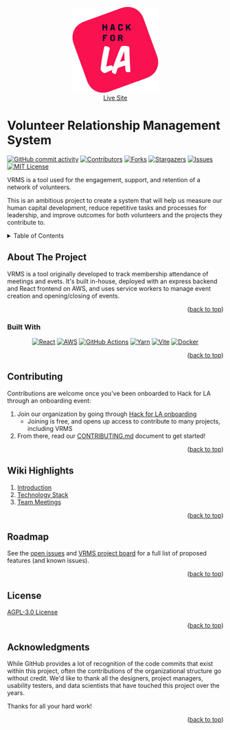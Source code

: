 <a name="readme-top"></a>

<div align="center">
  <p align="center">
    <img alt="logo" src="client/src/svg/hflalogo_white.png">
    <br />
    <a href="https://www.vrms.io">Live Site</a>
    <!-- ·
    <a href="https://github.com/hackforla/VRMS/issues/new?labels=bug&template=bug-report---.md">Report Bug</a>
    ·
    <a href="https://github.com/hackforla/VRMS/issues/new?labels=enhancement&template=feature-request---.md">Request Feature</a> -->
  </p>
</div>

# Volunteer Relationship Management System

<!-- PROJECT SHIELDS -->
<!--
*** See the bottom of this document for the declaration of the reference variables
*** https://www.markdownguide.org/basic-syntax/#reference-style-links
-->

<!-- The format for these shields is [![NAME][IMAGE-URL]][LINK-URL] -->

[![GitHub commit activity][commit-activity-shield]][commit-activity-url]
[![Contributors][contributors-shield]][contributors-url]
[![Forks][forks-shield]][forks-url]
[![Stargazers][stars-shield]][stars-url]
[![Issues][issues-shield]][issues-url]
[![MIT License][license-shield]][license-url]

VRMS is a tool used for the engagement, support, and retention of a network of volunteers.

This is an ambitious project to create a system that will help us measure our human capital development, reduce repetitive tasks and processes for leadership, and improve outcomes for both volunteers and the projects they contribute to.

<!-- TABLE OF CONTENTS -->
<details>
  <summary>Table of Contents</summary>
  <ol>
    <li>
      <a href="#about-the-project">About The Project</a>
      <ul>
        <li><a href="#built-with">Built With</a></li>
      </ul>
    </li>
    <li><a href="#contributing">Contributing</a></li>
    <li><a href="#wiki-highlights">Wiki Highlights</a></li>  
    <!-- <li><a href="#usage">Usage</a></li> -->
    <li><a href="#roadmap">Roadmap</a></li>
    <li><a href="#license">License</a></li>
    <li><a href="#acknowledgments">Acknowledgments</a></li>
  </ol>
</details>

<!-- ABOUT THE PROJECT -->

## About The Project

VRMS is a tool originally developed to track membership attendance of meetings and evets. It's built in-house, deployed with an express backend and React frontend on AWS, and uses service workers to manage event creation and opening/closing of events.

<p align="right">(<a href="#readme-top">back to top</a>)</p>

### Built With

<div align="center">

<!-- The format for these shields is [![NAME][IMAGE-URL]][LINK-URL] -->

[![React][react-shield]][React-url]
[![AWS][aws-shield]][aws-url]
[![GitHub Actions][github-actions-shield]][github-actions-url]
[![Yarn][yarn-shield]][yarn-url]
[![Vite][vite-shield]][vite-url]
[![Docker][docker-shield]][docker-url]


</div>

<p align="right">(<a href="#readme-top">back to top</a>)</p>

## Contributing

Contributions are welcome once you've been onboarded to Hack for LA through an onboarding event:

1. Join our organization by going through [Hack for LA onboarding](https://www.hackforla.org/getting-started)
    - Joining is free, and opens up access to contribute to many projects, including VRMS
2. From there, read our [CONTRIBUTING.md](https://github.com/hackforla/VRMS/blob/development/CONTRIBUTING.md) document to get started!

<p align="right">(<a href="#readme-top">back to top</a>)</p>

## Wiki Highlights

1. [Introduction](https://github.com/hackforla/VRMS/wiki/Introduction)
2. [Technology Stack](https://github.com/hackforla/VRMS/wiki/Technology)
3. [Team Meetings](https://github.com/hackforla/VRMS/wiki/Team-Meetings)

<p align="right">(<a href="#readme-top">back to top</a>)</p>

<!-- ROADMAP -->

## Roadmap

<!-- - [ ] Todo -->

See the [open issues](https://github.com/hackforla/VRMS/issues) and [VRMS project board](https://github.com/orgs/hackforla/projects/72) for a full list of proposed features (and known issues).

<p align="right">(<a href="#readme-top">back to top</a>)</p>

## License

[AGPL-3.0 License](https://github.com/hackforla/VRMS/blob/development/LICENSE)

<p align="right">(<a href="#readme-top">back to top</a>)</p>

<!-- USAGE EXAMPLES -->

<!-- ## Usage -->
<!-- Add screenshots -->
<!-- Add usage videos -->
<!-- Add login example -->

<!-- ACKNOWLEDGMENTS -->

## Acknowledgments

While GitHub provides a lot of recognition of the code commits that exist within this project, often the contributions of the organizational structure go without credit. We'd like to thank all the designers, project managers, usability testers, and data scientists that have touched this project over the years.

Thanks for all your hard work!

<p align="right">(<a href="#readme-top">back to top</a>)</p>

<!-- MARKDOWN LINKS & IMAGES -->
<!-- https://www.markdownguide.org/basic-syntax/#reference-style-links -->

[commit-activity-url]: https://github.com/hackforla/VRMS/commits/development/
[commit-activity-shield]: https://img.shields.io/github/commit-activity/m/hackforla/vrms?style=for-the-badge
[contributors-shield]: https://img.shields.io/github/contributors/hackforla/VRMS.svg?style=for-the-badge
[contributors-url]: https://github.com/hackforla/VRMS/graphs/contributors
[forks-shield]: https://img.shields.io/github/forks/hackforla/VRMS.svg?style=for-the-badge
[forks-url]: https://github.com/hackforla/VRMS/network/members
[stars-shield]: https://img.shields.io/github/stars/hackforla/VRMS.svg?style=for-the-badge
[stars-url]: https://github.com/hackforla/VRMS/stargazers
[issues-shield]: https://img.shields.io/github/issues/hackforla/VRMS.svg?style=for-the-badge
[issues-url]: https://github.com/hackforla/VRMS/issues
[license-shield]: https://img.shields.io/github/license/hackforla/VRMS.svg?style=for-the-badge
[license-url]: https://github.com/hackforla/VRMS/blob/main/LICENSE.txt
[linkedin-shield]: https://img.shields.io/badge/-LinkedIn-black.svg?style=for-the-badge&logo=linkedin&colorB=555
[linkedin-url]: https://linkedin.com/in/trilliumsmith
[product-screenshot]: images/screenshot.png
[react-shield]: https://img.shields.io/badge/React-20232A?style=for-the-badge&logo=react&logoColor=61DAFB
[React-url]: https://reactjs.org/
[Site-url]: https://vrms.io


[aws-shield]: https://img.shields.io/badge/AWS-%23FF9900.svg?style=for-the-badge&logo=amazon-aws&logoColor=white
[aws-url]: https://aws.amazon.com/
[github-actions-shield]: https://img.shields.io/badge/github%20actions-%232671E5.svg?style=for-the-badge&logo=githubactions&logoColor=white
[github-actions-url]: https://docs.github.com/en/actions
[yarn-shield]: https://img.shields.io/badge/yarn-%232C8EBB.svg?style=for-the-badge&logo=yarn&logoColor=white
[yarn-url]: https://yarnpkg.com/
[vite-shield]: https://img.shields.io/badge/vite-%23646CFF.svg?style=for-the-badge&logo=vite&logoColor=white
[vite-url]: https://vitejs.dev/
[docker-shield]: https://img.shields.io/badge/docker-%230db7ed.svg?style=for-the-badge&logo=docker&logoColor=white
[docker-url]: https://www.docker.com/